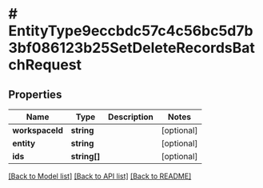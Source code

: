 # # EntityType9eccbdc57c4c56bc5d7b3bf086123b25SetDeleteRecordsBatchRequest

## Properties

Name | Type | Description | Notes
------------ | ------------- | ------------- | -------------
**workspaceId** | **string** |  | [optional] 
**entity** | **string** |  | [optional] 
**ids** | **string[]** |  | [optional] 

[[Back to Model list]](../../README.md#documentation-for-models) [[Back to API list]](../../README.md#documentation-for-api-endpoints) [[Back to README]](../../README.md)


